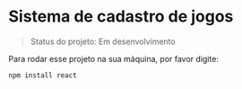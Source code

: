 <h1>Sistema de cadastro de jogos</h1>

>Status do projeto: Em desenvolvimento 

Para rodar esse projeto na sua máquina, por favor digite:

```
npm install react
```
